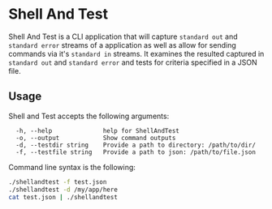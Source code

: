 # Shell And Test

Shell And Test is a CLI application that will capture `standard out` and `standard error` streams of a application as well as allow for sending commands via it's `standard in` streams. It examines the resulted captured in `standard out` and `standard error` and tests for criteria specified in a JSON file.

## Usage

Shell and Test accepts the following arguments:

```
  -h, --help              help for ShellAndTest
  -o, --output            Show command outputs
  -d, --testdir string    Provide a path to directory: /path/to/dir/
  -f, --testfile string   Provide a path to json: /path/to/file.json
```

Command line syntax is the following:
```bash
./shellandtest -f test.json
./shellandtest -d /my/app/here
cat test.json | ./shellandtest
```
